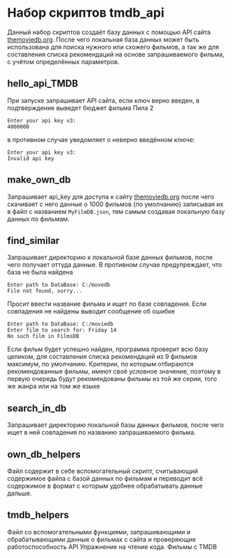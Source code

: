 # Набор скриптов tmdb_api

Данный набор скриптов создаёт базу данных с помощью API сайта [themoviedb.org](https://www.themoviedb.org).
После чего локальная база данных может быть использована для поиска нужного или схожего фильмов,
а так же для составления списка рекомендаций на основе запрашиваемого фильма, с учётом определённых параметров.


## hello_api_TMDB

При запуске запрашивает API сайта, если ключ верно введен, в подтверждение выведет бюджет фильма Пила 2

```commandline
Enter your api key v3:
4000000
```

в противном случае уведомляет о неверно введённом ключе:

```commandline
Enter your api key v3:
Invalid api key
```

## make_own_db

Запрашивает api_key для доступа к сайту [themoviedb.org](https://www.themoviedb.org) после чего скачивает с него данные о 1000 фильмов (по умолчанию)
записывая их в файл с названием `MyFilmDB.json`, тем самым создавая локальную базу данных по фильмам.


## find_similar

Запрашивает директорию к локальной базе данных фильмов, после чего получает оттуда данные. В противном случае предупреждает, что база не была найдена

```commandline
Enter path to DataBase: C:/movedb
File not found, sorry...
```

Просит ввести название фильма и ищет по базе совпадения. Если совпадения не найдены выводит сообщение об ошибке

```commandline
Enter path to DataBase: C:/moviedb
Enter film to search for: Friday 14
No such film in FilmsDB
```

Если фильм будет успешно найден, программа проверит всю базу целиком, для составления списка рекомендаций из 9 фильмов максимум, по умолчанию.
Критерии, по которым отбираются рекомендованные фильмы, имеют своё условное значение, поэтому в первую очередь будут рекомендованы фильмы из той же серии, того же жанра или на том же языке

## search_in_db
Запрашивает директорию локальной базы данных фильмов, после чего ищет в ней совпадения по названию запрашиваемого фильма.

## own_db_helpers
Файл содержит в себе вспомогательный скрипт, считывающий содержимое файла с базой данных по фильмам и переводит всё содержимое в формат
с которым удобнее обрабатывать данные дальше.

## tmdb_helpers
Файл со вспомогательными функциями, запрашивающими и обрабатывающими данные о фильмах с сайта и проверяющие работоспособность API
Упражнение на чтение кода. Фильмы с TMDB
